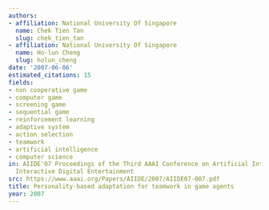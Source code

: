 ```yaml
---
authors:
- affiliation: National University Of Singapore
  name: Chek Tien Tan
  slug: chek_tien_tan
- affiliation: National University Of Singapore
  name: Ho-lun Cheng
  slug: holun_cheng
date: '2007-06-06'
estimated_citations: 15
fields:
- non cooperative game
- computer game
- screening game
- sequential game
- reinforcement learning
- adaptive system
- action selection
- teamwork
- artificial intelligence
- computer science
in: AIIDE'07 Proceedings of the Third AAAI Conference on Artificial Intelligence and
  Interactive Digital Entertainment
src: https://www.aaai.org/Papers/AIIDE/2007/AIIDE07-007.pdf
title: Personality-based adaptation for teamwork in game agents
year: 2007
---
```

